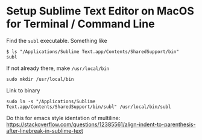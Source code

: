 
# Setup Sublime Text Editor on MacOS for Terminal / Command Line

Find the `subl` executable.  Something like 

```
$ ls "/Applications/Sublime Text.app/Contents/SharedSupport/bin"
subl
```

If not already there, make `/usr/local/bin`

```
sudo mkdir /usr/local/bin
```

Link to binary
```
sudo ln -s "/Applications/Sublime Text.app/Contents/SharedSupport/bin/subl" /usr/local/bin/subl
```

Do this for emacs style identation of multiline: https://stackoverflow.com/questions/12385561/align-indent-to-parenthesis-after-linebreak-in-sublime-text
